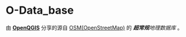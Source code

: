 # O-Data_base
由 [**OpenQGIS**](http://weixin.qq.com/r/mp/BBA6IoDErd3SrcRB90UW) 分享的源自 [OSM(OpenStreetMap)](https://www.openstreetmap.org/) 的 ***超常规**地理数据库* 。
